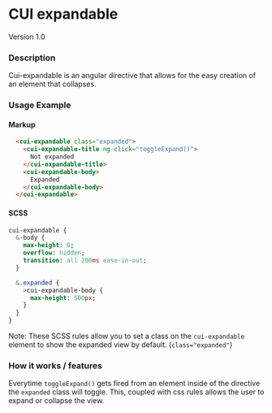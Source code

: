 # CUI expandable
Version 1.0


### Description
Cui-expandable is an angular directive that allows for the easy creation of an element that collapses.

### Usage Example
#### Markup
```html
  <cui-expandable class="expanded">
    <cui-expandable-title ng-click="toggleExpand()">
      Not expanded
    </cui-expandable-title>
    <cui-expandable-body>
      Expanded
    </cui-expandable-body>
  </cui-expandable>
```
#### SCSS
```sass
cui-expandable {
  &-body {
    max-height: 0;
    overflow: hidden;
    transition: all 200ms ease-in-out;
  }

  &.expanded {
    >cui-expandable-body {
      max-height: 500px;
    }
  }
}
```
Note: These SCSS rules allow you to set a class on the `cui-expandable` element to show the expanded view by default. (`class="expanded"`)

### How it works / features
Everytime `toggleExpand()` gets fired from an element inside of the directive the `expanded` class will toggle. This, coupled with css rules allows the user to expand or collapse the view.
